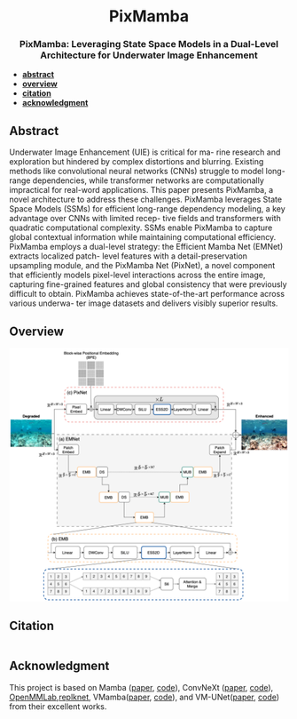 <div align="center">
<h1>PixMamba </h1>
<h3>PixMamba: Leveraging State Space Models in a Dual-Level Architecture for Underwater Image Enhancement</h3>

</div>

* [**abstract**](#abstract)
* [**overview**](#overview--derivations)
* [**citation**](#citation)
* [**acknowledgment**](#acknowledgment)

## Abstract

Underwater Image Enhancement (UIE) is critical for ma- rine research and exploration but hindered by complex distortions and blurring. Existing methods like convolutional neural networks (CNNs) struggle to model long-range dependencies, while transformer networks are computationally impractical for real-word applications. This paper presents PixMamba, a novel architecture to address these challenges. PixMamba leverages State Space Models (SSMs) for efficient long-range dependency modeling, a key advantage over CNNs with limited recep- tive fields and transformers with quadratic computational complexity. SSMs enable PixMamba to capture global contextual information while maintaining computational efficiency. PixMamba employs a dual-level strategy: the Efficient Mamba Net (EMNet) extracts localized patch- level features with a detail-preservation upsampling module, and the PixMamba Net (PixNet), a novel component that efficiently models pixel-level interactions across the entire image, capturing fine-grained features and global consistency that were previously difficult to obtain. PixMamba achieves state-of-the-art performance across various underwa- ter image datasets and delivers visibly superior results.

## Overview
![arch](./arch.png)

## Citation

```
```

## Acknowledgment

This project is based on Mamba ([paper](https://arxiv.org/abs/2312.00752), [code](https://github.com/state-spaces/mamba)), ConvNeXt ([paper](https://arxiv.org/abs/2201.03545), [code](https://github.com/facebookresearch/ConvNeXt)), [OpenMMLab](https://github.com/open-mmlab),[replknet](https://github.com/DingXiaoH/RepLKNet-pytorch/tree/main/erf), VMamba([paper](https://arxiv.org/abs/2401.10166), [code](https://github.com/MzeroMiko/VMamba)), and 
VM-UNet([paper](https://arxiv.org/abs/2402.02491), [code](https://github.com/JCruan519/VM-UNet)) from their excellent works.

